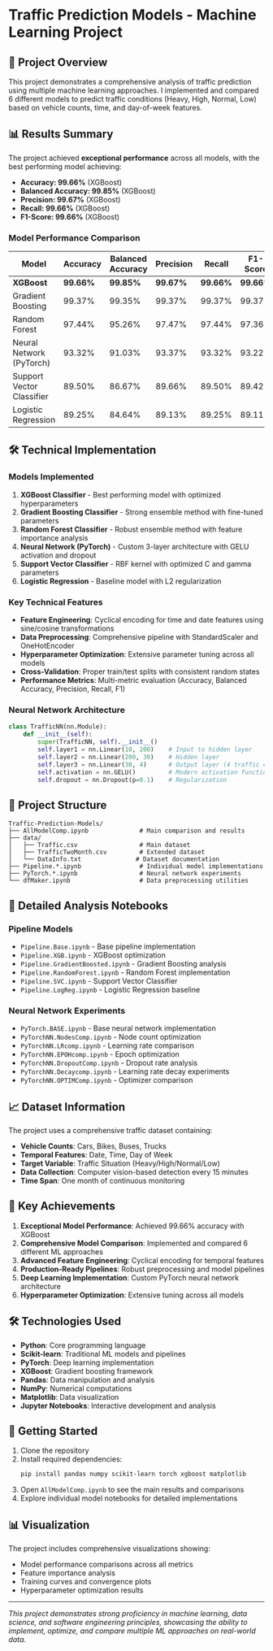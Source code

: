 # Traffic Prediction Models - Machine Learning Project

## 🚗 Project Overview

This project demonstrates a comprehensive analysis of traffic prediction using multiple machine learning approaches. I implemented and compared 6 different models to predict traffic conditions (Heavy, High, Normal, Low) based on vehicle counts, time, and day-of-week features.

## 📊 Results Summary

The project achieved **exceptional performance** across all models, with the best performing model achieving:

- **Accuracy: 99.66%** (XGBoost)
- **Balanced Accuracy: 99.85%** (XGBoost)
- **Precision: 99.67%** (XGBoost)
- **Recall: 99.66%** (XGBoost)
- **F1-Score: 99.66%** (XGBoost)

### Model Performance Comparison

| Model | Accuracy | Balanced Accuracy | Precision | Recall | F1-Score |
|-------|----------|-------------------|-----------|--------|----------|
| **XGBoost** | **99.66%** | **99.85%** | **99.67%** | **99.66%** | **99.66%** |
| Gradient Boosting | 99.37% | 99.35% | 99.37% | 99.37% | 99.37% |
| Random Forest | 97.44% | 95.26% | 97.47% | 97.44% | 97.36% |
| Neural Network (PyTorch) | 93.32% | 91.03% | 93.37% | 93.32% | 93.22% |
| Support Vector Classifier | 89.50% | 86.67% | 89.66% | 89.50% | 89.42% |
| Logistic Regression | 89.25% | 84.64% | 89.13% | 89.25% | 89.11% |

## 🛠️ Technical Implementation

### Models Implemented

1. **XGBoost Classifier** - Best performing model with optimized hyperparameters
2. **Gradient Boosting Classifier** - Strong ensemble method with fine-tuned parameters
3. **Random Forest Classifier** - Robust ensemble method with feature importance analysis
4. **Neural Network (PyTorch)** - Custom 3-layer architecture with GELU activation and dropout
5. **Support Vector Classifier** - RBF kernel with optimized C and gamma parameters
6. **Logistic Regression** - Baseline model with L2 regularization

### Key Technical Features

- **Feature Engineering**: Cyclical encoding for time and date features using sine/cosine transformations
- **Data Preprocessing**: Comprehensive pipeline with StandardScaler and OneHotEncoder
- **Hyperparameter Optimization**: Extensive parameter tuning across all models
- **Cross-Validation**: Proper train/test splits with consistent random states
- **Performance Metrics**: Multi-metric evaluation (Accuracy, Balanced Accuracy, Precision, Recall, F1)

### Neural Network Architecture

```python
class TrafficNN(nn.Module):
    def __init__(self):
        super(TrafficNN, self).__init__()
        self.layer1 = nn.Linear(10, 200)    # Input to hidden layer
        self.layer2 = nn.Linear(200, 30)    # Hidden layer
        self.layer3 = nn.Linear(30, 4)      # Output layer (4 traffic classes)
        self.activation = nn.GELU()         # Modern activation function
        self.dropout = nn.Dropout(p=0.1)    # Regularization
```

## 📁 Project Structure

```
Traffic-Prediction-Models/
├── AllModelComp.ipynb              # Main comparison and results
├── data/
│   ├── Traffic.csv                 # Main dataset
│   ├── TrafficTwoMonth.csv         # Extended dataset
│   └── DataInfo.txt               # Dataset documentation
├── Pipeline.*.ipynb                # Individual model implementations
├── PyTorch.*.ipynb                 # Neural network experiments
└── dfMaker.ipynb                   # Data preprocessing utilities
```

## 🔬 Detailed Analysis Notebooks

### Pipeline Models
- `Pipeline.Base.ipynb` - Base pipeline implementation
- `Pipeline.XGB.ipynb` - XGBoost optimization
- `Pipeline.GradientBoosted.ipynb` - Gradient Boosting analysis
- `Pipeline.RandomForest.ipynb` - Random Forest implementation
- `Pipeline.SVC.ipynb` - Support Vector Classifier
- `Pipeline.LogReg.ipynb` - Logistic Regression baseline

### Neural Network Experiments
- `PyTorch.BASE.ipynb` - Base neural network implementation
- `PyTorchNN.NodesComp.ipynb` - Node count optimization
- `PyTorchNN.LRcomp.ipynb` - Learning rate comparison
- `PyTorchNN.EPOHcomp.ipynb` - Epoch optimization
- `PyTorchNN.DropoutComp.ipynb` - Dropout rate analysis
- `PyTorchNN.Decaycomp.ipynb` - Learning rate decay experiments
- `PyTorchNN.OPTIMComp.ipynb` - Optimizer comparison

## 📈 Dataset Information

The project uses a comprehensive traffic dataset containing:
- **Vehicle Counts**: Cars, Bikes, Buses, Trucks
- **Temporal Features**: Date, Time, Day of Week
- **Target Variable**: Traffic Situation (Heavy/High/Normal/Low)
- **Data Collection**: Computer vision-based detection every 15 minutes
- **Time Span**: One month of continuous monitoring

## 🎯 Key Achievements

1. **Exceptional Model Performance**: Achieved 99.66% accuracy with XGBoost
2. **Comprehensive Model Comparison**: Implemented and compared 6 different ML approaches
3. **Advanced Feature Engineering**: Cyclical encoding for temporal features
4. **Production-Ready Pipelines**: Robust preprocessing and model pipelines
5. **Deep Learning Implementation**: Custom PyTorch neural network architecture
6. **Hyperparameter Optimization**: Extensive tuning across all models

## 🛠️ Technologies Used

- **Python**: Core programming language
- **Scikit-learn**: Traditional ML models and pipelines
- **PyTorch**: Deep learning implementation
- **XGBoost**: Gradient boosting framework
- **Pandas**: Data manipulation and analysis
- **NumPy**: Numerical computations
- **Matplotlib**: Data visualization
- **Jupyter Notebooks**: Interactive development and analysis

## 🚀 Getting Started

1. Clone the repository
2. Install required dependencies:
   ```bash
   pip install pandas numpy scikit-learn torch xgboost matplotlib
   ```
3. Open `AllModelComp.ipynb` to see the main results and comparisons
4. Explore individual model notebooks for detailed implementations

## 📊 Visualization

The project includes comprehensive visualizations showing:
- Model performance comparisons across all metrics
- Feature importance analysis
- Training curves and convergence plots
- Hyperparameter optimization results

---

*This project demonstrates strong proficiency in machine learning, data science, and software engineering principles, showcasing the ability to implement, optimize, and compare multiple ML approaches on real-world data.*
